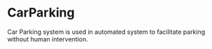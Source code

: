 # CarParking
Car Parking system is used in automated system to facilitate parking without human intervention.
